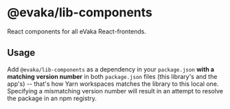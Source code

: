 <!--
SPDX-FileCopyrightText: 2017-2020 City of Espoo

SPDX-License-Identifier: LGPL-2.1-or-later
-->

# @evaka/lib-components

React components for all eVaka React-frontends.

## Usage

Add `@evaka/lib-components` as a dependency in your `package.json`
**with a matching version number** in both `package.json` files
(this library's and the app's) -- that's how Yarn workspaces matches
the library to this local one. Specifying a mismatching version number
will result in an attempt to resolve the package in an npm registry.
